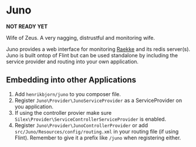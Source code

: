 Juno
====

__NOT READY YET__

Wife of Zeus. A very nagging, distrustful and monitoring wife.

Juno provides a web interface for monitoring [Raekke](http://github.com/henrikbjorn/Raekke) and its redis server(s).
Juno is built ontop of Flint but can be used standalone by including the service provider and routing into your own application.

Embedding into other Applications
---------------------------------

1. Add `henrikbjorn/juno` to you composer file.
2. Register `Juno\Provider\JunoServiceProvider` as a ServiceProvider on you application.
3. If using the controller provier make sure `Silex\Provider\ServiceControllerServiceProvider` is enabled.
3. Register `Juno\Provider\JunoControllerProvider` or add `src/Juno/Resources/config/routing.xml` in your routing file (if using Flint). Remember
   to give it a prefix like `/juno` when registering either.
